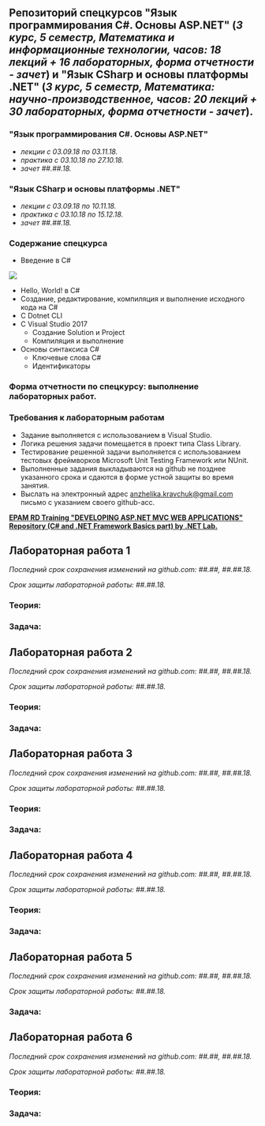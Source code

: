 ## Репозиторий спецкурсов "Язык программирования C#. Основы ASP.NET" (*3 курс, 5 семестр, Математика и информационные технологии, часов: 18 лекций + 16 лабораторных, форма отчетности - зачет*) и "Язык CSharp и основы платформы .NET" (*3 курс, 5 семестр, Математика: научно-производственное, часов: 20  лекций + 30 лабораторных, форма отчетности - зачет*).

### "Язык программирования C#. Основы ASP.NET"
  - *лекции с 03.09.18 по 03.11.18.*
  - *практика с 03.10.18 по 27.10.18.*
  - *зачет ##.##.18.*

### "Язык CSharp и основы платформы .NET" 
  - *лекции с 03.09.18 по 10.11.18.*
  - *практика с 03.10.18 по 15.12.18.*
  - *зачет ##.##.18.*

### Содержание спецкурса
- Введение в C# 

![](https://github.com/AnzhelikaKravchuk/2018-2019.MMF.BSU/blob/master/3%20course/Pictures/1.%20%D0%92%D0%B2%D0%B5%D0%B4%D0%B5%D0%BD%D0%B8%D0%B5%20%D0%B2%20C%23.png)
  - Hello, World! в C#
  - Создание, редактирование, компиляция и выполнение исходного кода на C#
  - C Dotnet CLI
  - C Visual Studio 2017
    - Создание Solution и Project
    - Компиляция и выполнение
  - Основы синтаксиса C#
    - Ключевые слова C#
    - Идентификаторы


### Форма отчетности по спецкурсу: выполнение лабораторных работ.

### Требования к лабораторным работам
- Задание выполняется c использованием в Visual Studio.
- Логика решения задачи помещается в проект типа Class Library.
- Тестирование решенной задачи выполняется с использованием тестовых фреймворков Microsoft Unit Testing Framework или NUnit.
- Выполненные задания выкладываются на github не позднее указанного срока и сдаются в форме устной защиты во время занятия. 
- Выслать на электронный адрес anzhelika.kravchuk@gmail.com письмо с указанием своего github-acc.

**[EPAM RD Training "DEVELOPING ASP.NET MVC WEB APPLICATIONS" Repository (C# and .NET Framework Basics part) by .NET Lab.](https://github.com/EPM-RD-NETLAB/.NET-Framework-modules)**

## Лабораторная работа 1 

*Последний срок сохранения изменений на github.com: ##.##, ##.##.18.*

*Срок защиты лабораторной работы:  ##.##.18.*

### Теория:  

### Задача: 

## Лабораторная работа 2

*Последний срок сохранения изменений на github.com: ##.##, ##.##.18.*

*Срок защиты лабораторной работы: ##.##.18.*

### Теория:  

### Задача: 

## Лабораторная работа 3

*Последний срок сохранения изменений на github.com: ##.##, ##.##.18.*

*Срок защиты лабораторной работы: ##.##.18.*

### Теория:  

### Задача: 

## Лабораторная работа 4

*Последний срок сохранения изменений на github.com: ##.##, ##.##.18.*

*Срок защиты лабораторной работы: ##.##.18.*

### Теория:  

### Задача: 

## Лабораторная работа 5

*Последний срок сохранения изменений на github.com: ##.##, ##.##.18.*

*Срок защиты лабораторной работы: ##.##.18.*

### Задача:

## Лабораторная работа 6

*Последний срок сохранения изменений на github.com: ##.##, ##.##.18.*

*Срок защиты лабораторной работы: ##.##.18.*

### Теория:  

### Задача: 

